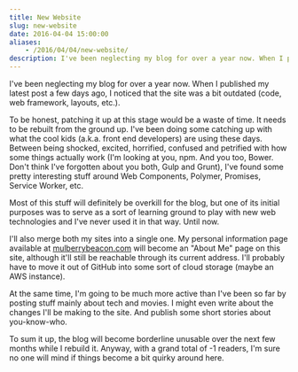 ```yaml
---
title: New Website
slug: new-website
date: 2016-04-04 15:00:00
aliases:
    - /2016/04/04/new-website/
description: I've been neglecting my blog for over a year now. When I published my latest post a few days ago, I noticed that the site was a bit outdated (code, web framework, layouts, etc.).
---
```


I've been neglecting my blog for over a year now. When I published my latest post a few days ago, I noticed that the site was a bit outdated (code, web framework, layouts, etc.).

To be honest, patching it up at this stage would be a waste of time. It needs to be rebuilt from the ground up. I've been doing some catching up with what the cool kids (a.k.a. front end developers) are using these days. Between being shocked, excited, horrified, confused and petrified with how some things actually work (I'm looking at you, npm. And you too, Bower. Don't think I've forgotten about you both, Gulp and Grunt), I've found some pretty interesting stuff around Web Components, Polymer, Promises, Service Worker, etc.

Most of this stuff will definitely be overkill for the blog, but one of its initial purposes was to serve as a sort of learning ground to play with new web technologies and I've never used it in that way. Until now.

I'll also merge both my sites into a single one. My personal information page available at [mulberrybeacon.com][personal-page] will become an "About Me" page on this site, although it'll still be reachable through its current address. I'll probably have to move it out of GitHub into some sort of cloud storage (maybe an AWS instance).

At the same time, I'm going to be much more active than I've been so far by posting stuff mainly about tech and movies. I might even write about the changes I'll be making to the site. And publish some short stories about you-know-who.

To sum it up, the blog will become borderline unusable over the next few months while I rebuild it. Anyway, with a grand total of -1 readers, I'm sure no one will mind if things become a bit quirky around here.

[personal-page]: https://mulberrybeacon.com
